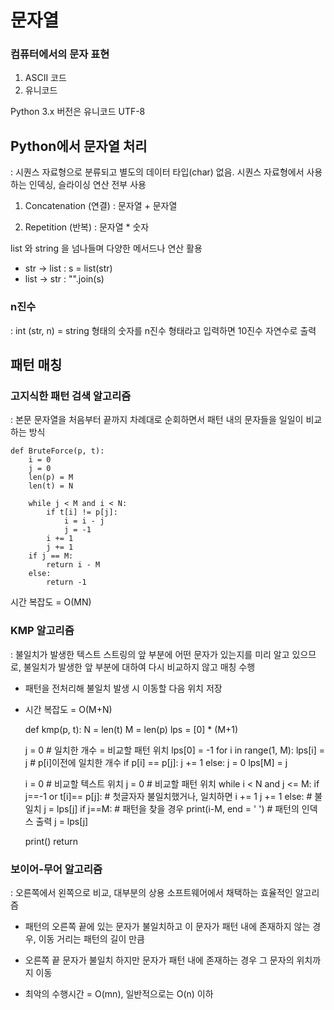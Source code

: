 # 문자열

### 컴퓨터에서의 문자 표현
1. ASCII 코드
2. 유니코드

Python 3.x 버전은 유니코드 UTF-8

## Python에서 문자열 처리

: 시퀀스 자료형으로 분류되고 별도의 데이터 타입(char) 없음. 
시퀀스 자료형에서 사용하는 인덱싱, 슬라이싱 연산 전부 사용

1. Concatenation (연결) : 문자열 + 문자열

2. Repetition (반복) : 문자열 * 숫자

list 와 string 을 넘나들며 다양한 메서드나 연산 활용

- str -> list : s = list(str)
- list -> str : "".join(s)

### n진수
: int (str, n) = string 형태의 숫자를 n진수 형태라고 입력하면 10진수 자연수로 출력

## 패턴 매칭

### 고지식한 패턴 검색 알고리즘

: 본문 문자열을 처음부터 끝까지 차례대로 순회하면서 패턴 내의 문자들을 일일이 비교하는 방식

    def BruteForce(p, t):
        i = 0
        j = 0
        len(p) = M
        len(t) = N

        while j < M and i < N:
            if t[i] != p[j]:
                i = i - j
                j = -1
            i += 1
            j += 1
        if j == M:
            return i - M
        else:
            return -1
시간 복잡도 = O(MN)

### KMP 알고리즘
: 불일치가 발생한 텍스트 스트링의 앞 부분에 어떤 문자가 있는지를 미리 알고 있으므로,
불일치가 발생한 앞 부분에 대하여 다시 비교하지 않고 매칭 수행

- 패턴을 전처리해 불일치 발생 시 이동할 다음 위치 저장
  
- 시간 복잡도 = O(M+N)



    def kmp(p, t):
    N = len(t)
    M = len(p)
    lps = [0] * (M+1)

    j = 0                   # 일치한 개수 = 비교할 패턴 위치
    lps[0] = -1
    for i in range(1, M):
        lps[i] = j          # p[i]이전에 일치한 개수
        if p[i] == p[j]:
            j += 1
        else:
            j = 0
    lps[M] = j

    i = 0   # 비교할 텍스트 위치
    j = 0   # 비교할 패턴 위치
    while i < N and j <= M:
        if j==-1 or t[i]== p[j]:     # 첫글자자 불일치했거나, 일치하면
            i += 1
            j += 1
        else:                        # 불일치
            j = lps[j]
        if j==M:                     # 패턴을 찾을 경우
            print(i-M, end = ' ')    # 패턴의 인덱스 출력
            j = lps[j]

    print()
    return


### 보이어-무어 알고리즘
: 오른쪽에서 왼쪽으로 비교, 대부분의 상용 소프트웨어에서 채택하는 효율적인 알고리즘

- 패턴의 오른쪽 끝에 있는 문자가 불일치하고 이 문자가 패턴 내에 존재하지 않는 경우, 
  이동 거리는 패턴의 길이 만큼
  
- 오른쪽 끝 문자가 불일치 하지만 문자가 패턴 내에 존재하는 경우 그 문자의 위치까지 이동

- 최악의 수행시간 = O(mn), 일반적으로는 O(n) 이하

